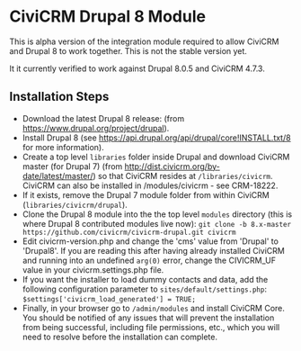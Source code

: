 CiviCRM Drupal 8 Module
=======================

This is alpha version of the integration module required to allow CiviCRM and Drupal 8 to work together. This is not the stable version yet.

It it currently verified to work against Drupal 8.0.5 and CiviCRM 4.7.3.

Installation Steps
------------------

- Download the latest Drupal 8 release: (from https://www.drupal.org/project/drupal).
- Install Drupal 8 (see https://api.drupal.org/api/drupal/core!INSTALL.txt/8 for more information).
- Create a top level `libraries` folder inside Drupal and download CiviCRM master (for Drupal 7) (from http://dist.civicrm.org/by-date/latest/master/) so that CiviCRM resides at `/libraries/civicrm`. CiviCRM can also be installed in /modules/civicrm - see CRM-18222.
- If it exists, remove the Drupal 7 module folder from within CiviCRM (`libraries/civicrm/drupal`).
- Clone the Drupal 8 module into the the top level `modules` directory (this is where Drupal 8 contributed modules live now): `git clone -b 8.x-master https://github.com/civicrm/civicrm-drupal.git civicrm`
- Edit civicrm-version.php and change the 'cms' value from 'Drupal' to 'Drupal8'. If you are reading this after having already installed CiviCRM and running into an undefined `arg(0)` error, change the CIVICRM_UF value in your civicrm.settings.php file.
- If you want the installer to load dummy contacts and data, add the following configuration parameter to `sites/default/settings.php`: `$settings['civicrm_load_generated'] = TRUE;`
- Finally, in your browser go to `/admin/modules` and install CiviCRM Core. You should be notified of any issues that will prevent the installation from being successful, including file permissions, etc., which you will need to resolve before the installation can complete.
